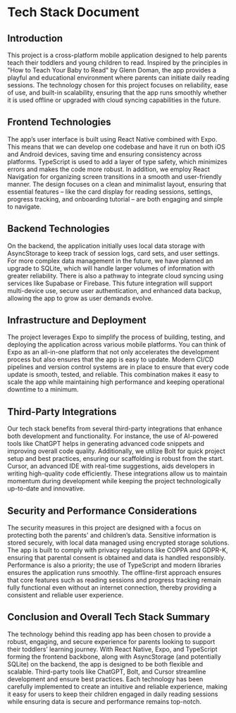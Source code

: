 # Tech Stack Document

## Introduction

This project is a cross-platform mobile application designed to help parents teach their toddlers and young children to read. Inspired by the principles in "How to Teach Your Baby to Read" by Glenn Doman, the app provides a playful and educational environment where parents can initiate daily reading sessions. The technology chosen for this project focuses on reliability, ease of use, and built-in scalability, ensuring that the app runs smoothly whether it is used offline or upgraded with cloud syncing capabilities in the future.

## Frontend Technologies

The app’s user interface is built using React Native combined with Expo. This means that we can develop one codebase and have it run on both iOS and Android devices, saving time and ensuring consistency across platforms. TypeScript is used to add a layer of type safety, which minimizes errors and makes the code more robust. In addition, we employ React Navigation for organizing screen transitions in a smooth and user-friendly manner. The design focuses on a clean and minimalist layout, ensuring that essential features – like the card display for reading sessions, settings, progress tracking, and onboarding tutorial – are both engaging and simple to navigate.

## Backend Technologies

On the backend, the application initially uses local data storage with AsyncStorage to keep track of session logs, card sets, and user settings. For more complex data management in the future, we have planned an upgrade to SQLite, which will handle larger volumes of information with greater reliability. There is also a pathway to integrate cloud syncing using services like Supabase or Firebase. This future integration will support multi-device use, secure user authentication, and enhanced data backup, allowing the app to grow as user demands evolve.

## Infrastructure and Deployment

The project leverages Expo to simplify the process of building, testing, and deploying the application across various mobile platforms. You can think of Expo as an all-in-one platform that not only accelerates the development process but also ensures that the app is easy to update. Modern CI/CD pipelines and version control systems are in place to ensure that every code update is smooth, tested, and reliable. This combination makes it easy to scale the app while maintaining high performance and keeping operational downtime to a minimum.

## Third-Party Integrations

Our tech stack benefits from several third-party integrations that enhance both development and functionality. For instance, the use of AI-powered tools like ChatGPT helps in generating advanced code snippets and improving overall code quality. Additionally, we utilize Bolt for quick project setup and best practices, ensuring our scaffolding is robust from the start. Cursor, an advanced IDE with real-time suggestions, aids developers in writing high-quality code efficiently. These integrations allow us to maintain momentum during development while keeping the project technologically up-to-date and innovative.

## Security and Performance Considerations

The security measures in this project are designed with a focus on protecting both the parents' and children’s data. Sensitive information is stored securely, with local data managed using encrypted storage solutions. The app is built to comply with privacy regulations like COPPA and GDPR-K, ensuring that parental consent is obtained and data is handled responsibly. Performance is also a priority; the use of TypeScript and modern libraries ensures the application runs smoothly. The offline-first approach ensures that core features such as reading sessions and progress tracking remain fully functional even without an internet connection, thereby providing a consistent and reliable user experience.

## Conclusion and Overall Tech Stack Summary

The technology behind this reading app has been chosen to provide a robust, engaging, and secure experience for parents looking to support their toddlers’ learning journey. With React Native, Expo, and TypeScript forming the frontend backbone, along with AsyncStorage (and potentially SQLite) on the backend, the app is designed to be both flexible and scalable. Third-party tools like ChatGPT, Bolt, and Cursor streamline development and ensure best practices. Each technology has been carefully implemented to create an intuitive and reliable experience, making it easy for users to keep their children engaged in daily reading sessions while ensuring data is secure and performance remains top-notch.
